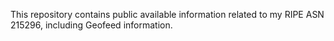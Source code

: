 This repository contains public available information related to my RIPE ASN 215296, including Geofeed information.
